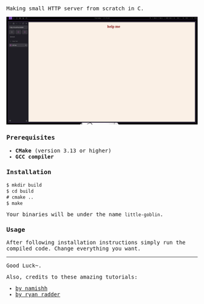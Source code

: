 <samp>
Making small HTTP server from scratch in C.<!--, and x86 Assembly. 
Includes small page for generating passwords.-->


![](https://github.com/Krak9n/little-goblin/blob/master/pics/first-try.png)

### Prerequisites
+ **CMake** (version 3.13 or higher)
+ **GCC compiler**

### Installation
```
$ mkdir build
$ cd build
# cmake ..
$ make 
```
Your binaries will be under the name `little-goblin`.

### Usage 
After following installation instructions simply run the compiled code.
Change everything you want. 

------------

Good Luck~.

Also, credits to these amazing tutorials:
+ [by namishh](https://github.com/namishh/webby)
+ [by ryan radder](https://medium.com/@ryanradder0/building-an-http-server-from-scratch-a-journey-beyond-frameworks-28dc49e94a2a)
</samp>

